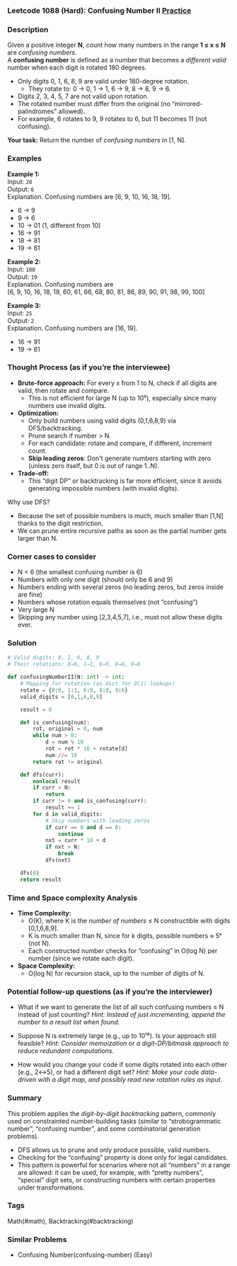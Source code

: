 ### Leetcode 1088 (Hard): Confusing Number II [Practice](https://leetcode.com/problems/confusing-number-ii)

### Description  
Given a positive integer **N**, count how many numbers in the range **1 ≤ x ≤ N** are *confusing numbers*.  
A **confusing number** is defined as a number that becomes a *different valid* number when each digit is rotated 180 degrees.  
- Only digits 0, 1, 6, 8, 9 are valid under 180-degree rotation.
  - They rotate to: 0 → 0, 1 → 1, 6 → 9, 8 → 8, 9 → 6.
- Digits 2, 3, 4, 5, 7 are not valid upon rotation.
- The rotated number must differ from the original (no “mirrored-palindromes” allowed).
- For example, 6 rotates to 9, 9 rotates to 6, but 11 becomes 11 (not confusing).

**Your task:** Return the number of *confusing numbers* in [1, N].

### Examples  

**Example 1:**  
Input: `20`  
Output: `6`  
Explanation. Confusing numbers are [6, 9, 10, 16, 18, 19].  
- 6 → 9  
- 9 → 6  
- 10 → 01 (1, different from 10)  
- 16 → 91  
- 18 → 81  
- 19 → 61

**Example 2:**  
Input: `100`  
Output: `19`  
Explanation. Confusing numbers are  
[6, 9, 10, 16, 18, 19, 60, 61, 66, 68, 80, 81, 86, 89, 90, 91, 98, 99, 100]

**Example 3:**  
Input: `25`  
Output: `2`  
Explanation. Confusing numbers are [16, 19].  
- 16 → 91  
- 19 → 61

### Thought Process (as if you’re the interviewee)  
- **Brute-force approach:** For every x from 1 to N, check if all digits are valid, then rotate and compare.  
    - This is not efficient for large N (up to 10⁹), especially since many numbers use invalid digits.
- **Optimization:**  
    - Only build numbers using valid digits (0,1,6,8,9) via DFS/backtracking.
    - Prune search if number > N.
    - For each candidate: rotate and compare, if different, increment count.
    - **Skip leading zeros**: Don't generate numbers starting with zero (unless zero itself, but 0 is out of range 1..N).
- **Trade-off:**  
    - This “digit DP” or backtracking is far more efficient, since it avoids generating impossible numbers (with invalid digits).

Why use DFS?  
- Because the set of possible numbers is much, much smaller than [1,N] thanks to the digit restriction.
- We can prune entire recursive paths as soon as the partial number gets larger than N.

### Corner cases to consider  
- N < 6 (the smallest confusing number is 6)  
- Numbers with only one digit (should only be 6 and 9)  
- Numbers ending with several zeros (no leading zeros, but zeros inside are fine)  
- Numbers whose rotation equals themselves (not “confusing”)
- Very large N  
- Skipping any number using [2,3,4,5,7], i.e., must not allow these digits ever.

### Solution

```python
# Valid digits: 0, 1, 6, 8, 9
# Their rotations: 0→0, 1→1, 6→9, 8→8, 9→6

def confusingNumberII(N: int) -> int:
    # Mapping for rotation (as dict for O(1) lookups)
    rotate = {0:0, 1:1, 6:9, 8:8, 9:6}
    valid_digits = [0,1,6,8,9]

    result = 0

    def is_confusing(num):
        rot, original = 0, num
        while num > 0:
            d = num % 10
            rot = rot * 10 + rotate[d]
            num //= 10
        return rot != original

    def dfs(curr):
        nonlocal result
        if curr > N:
            return
        if curr != 0 and is_confusing(curr):
            result += 1
        for d in valid_digits:
            # Skip numbers with leading zeros
            if curr == 0 and d == 0:
                continue
            nxt = curr * 10 + d
            if nxt > N:
                break
            dfs(nxt)

    dfs(0)
    return result
```

### Time and Space complexity Analysis  

- **Time Complexity:** 
    - O(K), where K is the *number of numbers* ≤ N constructible with digits [0,1,6,8,9].
    - K is much smaller than N, since for k digits, possible numbers ≈ 5ᵏ (not N).
    - Each constructed number checks for “confusing” in O(log N) per number (since we rotate each digit).
- **Space Complexity:**
    - O(log N) for recursion stack, up to the number of digits of N.

### Potential follow-up questions (as if you’re the interviewer)  

- What if we want to generate the list of all such confusing numbers ≤ N instead of just counting?
  *Hint: Instead of just incrementing, append the number to a result list when found.*

- Suppose N is extremely large (e.g., up to 10¹⁸). Is your approach still feasible?
  *Hint: Consider memoization or a digit-DP/bitmask approach to reduce redundant computations.*

- How would you change your code if some digits rotated into each other (e.g., 2↔5), or had a different digit set?
  *Hint: Make your code data-driven with a digit map, and possibly read new rotation rules as input.*

### Summary
This problem applies the *digit-by-digit backtracking* pattern, commonly used on constrainted number-building tasks (similar to “strobogrammatic number”, “confusing number”, and some combinatorial generation problems).
- DFS allows us to prune and only produce possible, valid numbers.
- Checking for the “confusing” property is done only for legal candidates.
- This pattern is powerful for scenarios where not all “numbers” in a range are allowed: it can be used, for example, with “pretty numbers”, “special” digit sets, or constructing numbers with certain properties under transformations.

### Tags
Math(#math), Backtracking(#backtracking)

### Similar Problems
- Confusing Number(confusing-number) (Easy)